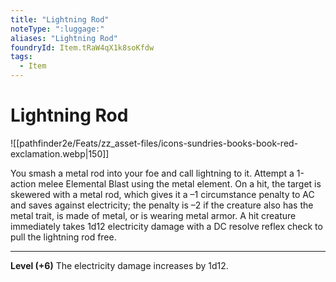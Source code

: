 ```yaml
---
title: "Lightning Rod"
noteType: ":luggage:"
aliases: "Lightning Rod"
foundryId: Item.tRaW4qX1k8soKfdw
tags:
  - Item
---
```


# Lightning Rod
![[pathfinder2e/Feats/zz_asset-files/icons-sundries-books-book-red-exclamation.webp|150]]

You smash a metal rod into your foe and call lightning to it. Attempt a 1-action melee Elemental Blast using the metal element. On a hit, the target is skewered with a metal rod, which gives it a –1 circumstance penalty to AC and saves against electricity; the penalty is –2 if the creature also has the metal trait, is made of metal, or is wearing metal armor. A hit creature immediately takes 1d12 electricity  damage with a DC resolve reflex check to pull the lightning rod free.

* * *

**Level (+6)** The electricity damage increases by 1d12.
